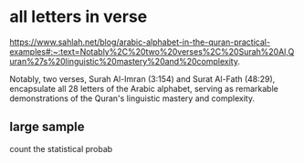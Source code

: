 
# all letters in verse
https://www.sahlah.net/blog/arabic-alphabet-in-the-quran-practical-examples#:~:text=Notably%2C%20two%20verses%2C%20Surah%20Al,Quran%27s%20linguistic%20mastery%20and%20complexity.

Notably, two verses, Surah Al-Imran (3:154) and Surat Al-Fath (48:29), encapsulate all 28 letters of the Arabic alphabet, serving as remarkable demonstrations of the Quran's linguistic mastery and complexity.

## large sample 
count the statistical probab